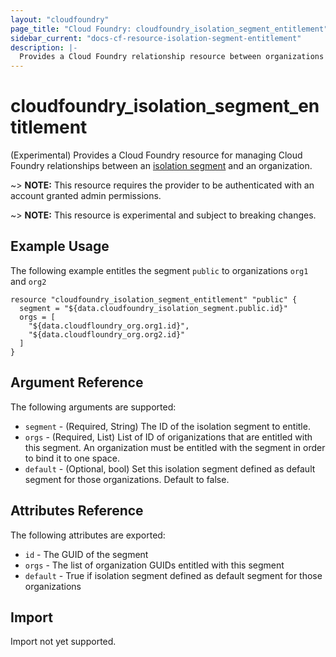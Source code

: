 ```yaml
---
layout: "cloudfoundry"
page_title: "Cloud Foundry: cloudfoundry_isolation_segment_entitlement"
sidebar_current: "docs-cf-resource-isolation-segment-entitlement"
description: |-
  Provides a Cloud Foundry relationship resource between organizations and a isolation_segment.
---
```


# cloudfoundry\_isolation\_segment\_entitlement

(Experimental) Provides a Cloud Foundry resource for managing Cloud Foundry relationships between an
[isolation segment](https://docs.cloudfoundry.org/adminguide/isolation-segments.html)
and an organization.

~> **NOTE:** This resource requires the provider to be authenticated with an account granted admin permissions.

~> **NOTE:** This resource is experimental and subject to breaking changes.

## Example Usage

The following example entitles the segment `public` to organizations `org1` and `org2`

```
resource "cloudfoundry_isolation_segment_entitlement" "public" {
  segment = "${data.cloudfoundry_isolation_segment.public.id}"
  orgs = [
    "${data.cloudfloundry_org.org1.id}",
    "${data.cloudfloundry_org.org2.id}"
  ]
}
```

## Argument Reference

The following arguments are supported:

* `segment` - (Required, String) The ID of the isolation segment to entitle.
* `orgs`    - (Required, List)   List of ID of origanizations that are entitled with this segment. An
              organization must be entitled with the segment in order to bind it to one space.
* `default` - (Optional, bool) Set this isolation segment defined as default segment for those organizations. Default to false.

## Attributes Reference

The following attributes are exported:

* `id`   - The GUID of the segment
* `orgs` - The list of organization GUIDs entitled with this segment
* `default` - True if isolation segment defined as default segment for those organizations


## Import

Import not yet supported.
